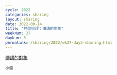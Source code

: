 ```yaml
---
cycle: 2022
categories: sharing
layout: sharing
date: 2022-09-14
title: "神學梳理：傳講的對象"
weekNum: 37
dayNum: 3
permalink: /sharing/2022/wk37-day3-sharing.html
---
```


[傳講的對象](https://eccseattle.github.io/media/sharing/2022/wk037/2022-09-14-bin.m4a)

`小錢`
